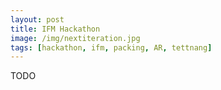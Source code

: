 ```yaml
---
layout: post
title: IFM Hackathon
image: /img/nextiteration.jpg
tags: [hackathon, ifm, packing, AR, tettnang]
---
```


TODO
